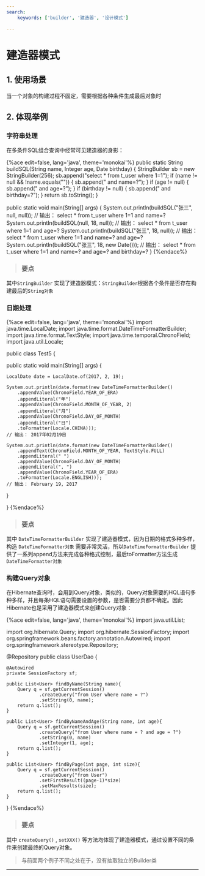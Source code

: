 ```yaml
---
search:
    keywords: ['builder', '建造器', '设计模式']

---
```



# 建造器模式

## 1. 使用场景
当一个对象的构建过程不固定，需要根据各种条件生成最后对象时


## 2. 体现举例

### 字符串处理
在多条件SQL组合查询中经常可见建造器的身影：

{%ace edit=false, lang='java', theme='monokai'%}
public static String buildSQL(String name, Integer age, Date birthday) {
  StringBuilder sb = new StringBuilder(256);
  sb.append("select * from t_user where 1=1");
  if (name != null && !name.equals("")) {
    sb.append(" and name=?");
  }
  if (age != null) {
    sb.append(" and age=?");
  }
  if (birthday != null) {
    sb.append(" and birthday=?");
  }
  return sb.toString();
}

public static void main(String[] args) {
  System.out.println(buildSQL("张三", null, null));
  // 输出： select * from t_user where 1=1 and name=?
  System.out.println(buildSQL(null, 18, null));
  // 输出： select * from t_user where 1=1 and age=?
  System.out.println(buildSQL("张三", 18, null));
  // 输出： select * from t_user where 1=1 and name=? and age=?
  System.out.println(buildSQL("张三", 18, new Date()));
  // 输出： select * from t_user where 1=1 and name=? and age=? and birthday=?
}
{%endace%}

> ### 要点
其中`StringBuilder` 实现了建造器模式：`StringBuilder`根据各个条件是否存在构建最后的`String对象`

### 日期处理

{%ace edit=false, lang='java', theme='monokai'%}
import java.time.LocalDate;
import java.time.format.DateTimeFormatterBuilder;
import java.time.format.TextStyle;
import java.time.temporal.ChronoField;
import java.util.Locale;

public class Test5 {
  
  public static void main(String[] args) {
    
    LocalDate date = LocalDate.of(2017, 2, 19);
    
    System.out.println(date.format(new DateTimeFormatterBuilder()
        .appendValue(ChronoField.YEAR_OF_ERA)
        .appendLiteral("年")
        .appendValue(ChronoField.MONTH_OF_YEAR, 2)
        .appendLiteral("月")
        .appendValue(ChronoField.DAY_OF_MONTH)
        .appendLiteral("日")
        .toFormatter(Locale.CHINA)));
    // 输出： 2017年02月19日
    
    System.out.println(date.format(new DateTimeFormatterBuilder()
        .appendText(ChronoField.MONTH_OF_YEAR, TextStyle.FULL)
        .appendLiteral(" ")
        .appendValue(ChronoField.DAY_OF_MONTH)
        .appendLiteral(", ")
        .appendValue(ChronoField.YEAR_OF_ERA)
        .toFormatter(Locale.ENGLISH)));
    // 输出： February 19, 2017
  }

}
{%endace%}

> ### 要点
其中 `DateTimeFormatterBuilder` 实现了建造器模式，因为日期的格式多种多样，构造 `DateTimeFormatter对象` 需要非常灵活，所以`DateTimeFormatterBuilder` 提供了一系列append方法来完成各种格式控制，最后toFormatter方法生成 `DateTimeFormatter对象` 

### 构建Query对象
在Hibernate查询时，会用到Query对象，类似的，Query对象需要的HQL语句多种多样，并且每条HQL语句需要设置的参数，是否需要分页都不确定。因此Hibernate也是采用了建造器模式来创建Query对象：

{%ace edit=false, lang='java', theme='monokai'%}
import java.util.List;

import org.hibernate.Query;
import org.hibernate.SessionFactory;
import org.springframework.beans.factory.annotation.Autowired;
import org.springframework.stereotype.Repository;

@Repository
public class UserDao {
	
	@Autowired
	private SessionFactory sf;
	
	public List<User> findByName(String name){
		Query q = sf.getCurrentSession()
				.createQuery("from User where name = ?")
				.setString(0, name);
		return q.list();
	}

	public List<User> findByNameAndAge(String name, int age){
		Query q = sf.getCurrentSession()
				.createQuery("from User where name = ? and age = ?")
				.setString(0, name)
				.setInteger(1, age);
		return q.list();
	}
	
	public List<User> findByPage(int page, int size){
		Query q = sf.getCurrentSession()
				.createQuery("from User")
				.setFirstResult((page-1)*size)
				.setMaxResults(size);
		return q.list();
	}
}
{%endace%}

> ### 要点
其中 `createQuery()` , `setXXX()` 等方法均体现了建造器模式，通过设置不同的条件来创建最终的Query对象。

> 与前面两个例子不同之处在于，没有抽取独立的Builder类

---


